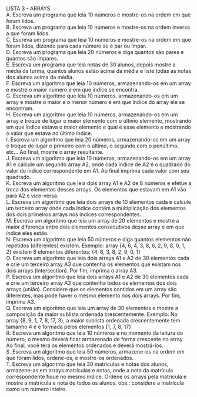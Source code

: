 LISTA 3 - ARRAYS  
A. Escreva um programa que leia 10 números e mostre-os na ordem em que foram lidos.  
B. Escreva um programa que leia 10 números e mostre-os na ordem inversa a que foram lidos.  
C. Escreva um programa que leia 10 números e mostre-os na ordem em que foram lidos, dizendo para cada número se é par ou ímpar.  
D. Escreva um programa que leia 20 números e diga quantos são pares e quantos são ímpares.  
E. Escreva um programa que leia notas de 30 alunos, depois mostre a média da turma, quantos alunos estão acima da média e liste todas as notas dos alunos acima da média.  
F. Escreva um algoritmo que leia 10 números, armazenando-os em um array e mostre o maior número e em que índice se encontra.  
G. Escreva um algoritmo que leia 10 números, armazenando-os em um array e mostre o maior e o menor número e em que índice do array ele se encontram.  
H. Escreva um algoritmo que leia 10 números, armazenando-os em um array e troque de lugar o maior elemento com o último elemento, mostrando em que índice estava o maior elemento e qual é esse elemento e mostrando o valor que estava no último índice.  
I. Escreva um algoritmo que leia 20 números, armazenando-os em um array e troque de lugar o primeiro com o último, o segundo com o penúltimo, etc... Ao final, mostre o array resultante.  
J. Escreva um algoritmo que leia 10 números, armazenando-os em um array A1 e calcule um segundo array A2, onde cada índice de A2 é o quadrado do valor do índice correspondente em A1. Ao final imprima cada valor com seu quadrado.  
K. Escreva um algoritmo que leia dois array A1 e A2 de 8 números e efetue a troca dos elementos desses arrays. Os elementos que estavam em A1 vão para A2 e vice-versa.  
L. Escreva um algoritmo que leia dois arrays de 10 elementos cada e calcule um terceiro array onde cada índice contém a multiplicação dos elementos dos dois primeiros arrays nos índices correspondentes.  
M. Escreva um algoritmo que leia um array de 20 elementos e mostre a maior diferença entre dois elementos consecutivos desse array e em que índice eles estão.  
N. Escreva um algoritmo que leia 50 números e diga quantos elementos não repetidos (diferentes) existem. Exemplo: array {4, 6, 4, 3, 8, 6, 2, 9, 8, 0, 1, 2} existem 8 elementos diferentes: {4, 6, 3, 8, 2, 9, 0, 1}  
O. Escreva um algoritmo que leia dois arrays A1 e A2 de 30 elementos cada e crie um terceiro array A3 que contenha os elementos que existam nos dois arrays (intersection). Por fim, imprima o array A3.  
P. Escreva um algoritmo que leia dois arrays A1 e A2 de 30 elementos cada e crie um terceiro array A3 que contenha todos os elementos dos dois arrays (união). Considere que os elementos contidos em um array são diferentes, mas pode haver o mesmo elemento nos dois arrays. Por fim, imprima A3.  
Q. Escreva um algoritmo que leia um array de 30 elementos e mostre a composição da maior sublista ordenada crescentemente. Exemplo: No array {8, 9, 1, 7, 8, 17, 3}, a maior sublista ordenada crescentemente tem tamanho 4 e é formada pelos elementos {1, 7, 8, 17}  
R. Escreva um algoritmo que leia 10 números e no momento da leitura do número, o mesmo deverá ficar armazenado de forma crescente no array. Ao final, você terá os elementos ordenados e deverá mostrá-los.  
S. Escreva um algoritmo que leia 50 números, armazene-os na ordem em que foram lidos, ordene-os, e mostre-os ordenados.  
T. Escreva um algoritmo que leia 30 matrículas e notas dos alunos, armazene-as em arrays matrículas e notas, onde a nota da matrícula correspondente fique no mesmo índice. Ordene os arrays pela matrícula e mostre a matrícula e nota de todos os alunos. obs.: considere a matrícula como um número inteiro.